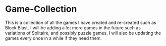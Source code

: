 # Game-Collection

This is a collection of all the games I have created and re-created such as Block Blast. I will be adding a lot more games in the future such as variations of Solitaire, and possibly puzzle games. I will also be updating the games every once in a while if they need them.
